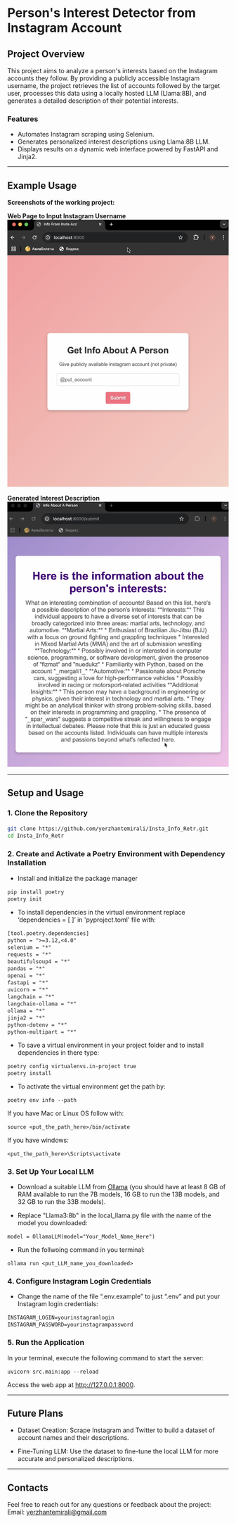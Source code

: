 # **Person's Interest Detector from Instagram Account**

## **Project Overview**
This project aims to analyze a person's interests based on the Instagram accounts they follow. By providing a publicly accessible Instagram username, the project retrieves the list of accounts followed by the target user, processes this data using a locally hosted LLM (Llama:8B), and generates a detailed description of their potential interests.

### **Features**
- Automates Instagram scraping using Selenium.
- Generates personalized interest descriptions using Llama:8B LLM.
- Displays results on a dynamic web interface powered by FastAPI and Jinja2.

---


## **Example Usage**
**Screenshots of the working project:**

**Web Page to Input Instagram Username**  
![alt text](<markdown/first.png>)

**Generated Interest Description**  
![alt text](<markdown/second.png>)

---

## **Setup and Usage**

### **1. Clone the Repository**
```bash
git clone https://github.com/yerzhantemirali/Insta_Info_Retr.git
cd Insta_Info_Retr
```

### **2. Create and Activate a Poetry Environment with Dependency Installation**
- Install and initialize the package manager
```
pip install poetry
poetry init
```

- To install dependencies in the virtual environment replace ‘dependencies = [ ]’ in 'pyproject.toml' file with:
```
[tool.poetry.dependencies]
python = ">=3.12,<4.0"
selenium = "*"
requests = "*"
beautifulsoup4 = "*"
pandas = "*"
openai = "*"
fastapi = "*"
uvicorn = "*"
langchain = "*"
langchain-ollama = "*"
ollama = "*"
jinja2 = "*"
python-dotenv = "*"
python-multipart = "*"
```

- To save a virtual environment in your project folder and to install dependencies in there type: 
```
poetry config virtualenvs.in-project true
poetry install
```

- To activate the virtual environment get the path by:
```
poetry env info --path
```

If you have Mac or Linux OS follow with:
```
source <put_the_path_here>/bin/activate
```

If you have windows:
```
<put_the_path_here>\Scripts\activate
```


### **3. Set Up Your Local LLM**
- Download a suitable LLM from [Ollama](https://ollama.ai) (you should have at least 8 GB of RAM available to run the 7B models, 16 GB to run the 13B models, and 32 GB to run the 33B models).

- Replace "Llama3:8b" in the local_llama.py file with the name of the model you downloaded:
```
model = OllamaLLM(model="Your_Model_Name_Here")
```
- Run the follwoing command in you terminal:
```
ollama run <put_LLM_name_you_downloaded>
```

### **4. Configure Instagram Login Credentials**
- Change the name of the file “.env.example” to just “.env” and put your Instagram login credentials:
``` 
INSTAGRAM_LOGIN=yourinstagramlogin
INSTAGRAM_PASSWORD=yourinstagrampassword
```

### **5. Run the Application**
In your terminal, execute the following command to start the server:
```
uvicorn src.main:app --reload
``` 
Access the web app at http://127.0.0.1:8000.

---

## **Future Plans**

- Dataset Creation: Scrape Instagram and Twitter to build a dataset of account names and their descriptions.

- Fine-Tuning LLM: Use the dataset to fine-tune the local LLM for more accurate and personalized descriptions.

---

## **Contacts**
Feel free to reach out for any questions or feedback about the project:
Email: yerzhantemirali@gmail.com